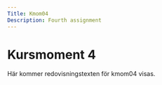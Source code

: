 ```yaml
---
Title: Kmom04
Description: Fourth assignment
---
```


 Kursmoment 4
======

Här kommer redovisningstexten för kmom04 visas.
